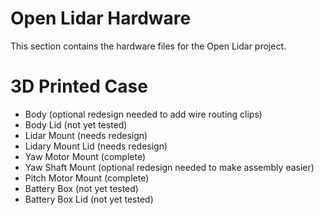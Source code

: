 # Open Lidar Hardware

This section contains the hardware files for the Open Lidar project.

# 3D Printed Case

- Body (optional redesign needed to add wire routing clips)
- Body Lid (not yet tested)
- Lidar Mount (needs redesign)
- Lidary Mount Lid (needs redesign)
- Yaw Motor Mount (complete)
- Yaw Shaft Mount (optional redesign needed to make assembly easier)
- Pitch Motor Mount (complete)
- Battery Box (not yet tested)
- Battery Box Lid (not yet tested)
